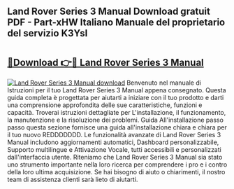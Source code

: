 ## Land Rover Series 3 Manual Download gratuit PDF - Part-xHW Italiano Manuale del proprietario del servizio K3YsI

# <h2><a href="http://dfd8kpf.blite.top/?on=Land+Rover+Series+3+Manual">🔗Download 👉🔴 Land Rover Series 3 Manual</a></h2>

[![Land Rover Series 3 Manual download](https://i.imgur.com/lujVjoI.png)](http://dfd8kpf.blite.top/?on=Land+Rover+Series+3+Manual)
Benvenuto nel manuale di Istruzioni per il tuo Land Rover Series 3 Manual appena consegnato. Questa guida completa è progettata per aiutarti a iniziare con il tuo prodotto e darti una comprensione approfondita delle sue caratteristiche, funzioni e capacità. Troverai istruzioni dettagliate per L'installazione, il funzionamento, la manutenzione e la risoluzione dei problemi. Guida All'installazione passo passo questa sezione fornisce una guida all'installazione chiara e chiara per il tuo nuovo REDDDDDDD. Le funzionalità avanzate di Land Rover Series 3 Manual includono aggiornamenti automatici, Dashboard personalizzabile, Supporto multilingue e Attivazione Vocale, tutti accessibili e personalizzati dall'interfaccia utente. Riteniamo che Land Rover Series 3 Manual sia stato uno strumento importante nella loro ricerca per comprendere i pro e i contro della loro ultima acquisizione. Se hai bisogno di aiuto o chiarimenti, il nostro team di assistenza clienti sarà lieto di aiutarti.
